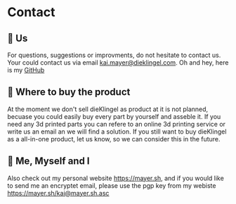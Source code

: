 # Contact

## 🏰 Us

For questions, suggestions or improvments, do not hesitate to contact us. Your could contact us via email [kai.mayer@dieklingel.com](mailto:kai.mayer@dieklingel.com). Oh and hey, here is my [GitHub](https://github.com/koifresh/)

## 💸 Where to buy the product

At the moment we don't sell dieKlingel as product at it is not planned, becuase you could easily buy every part by yourself and asseble it. If you need any 3d printed parts you can refere to an online 3d printing service or write us an email an we will find a solution. If you still want to buy dieKlingel as a all-in-one product, let us know, so we can consider this in the future.

## 🐳 Me, Myself and I

Also check out my personal website <https://mayer.sh>, and if you would like to send me an encryptet email, please use the pgp key from my webiste <https://mayer.sh/kai@mayer.sh.asc>
